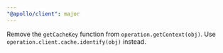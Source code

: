 ```yaml
---
"@apollo/client": major
---
```


Remove the `getCacheKey` function from `operation.getContext(obj)`. Use `operation.client.cache.identify(obj)` instead.
